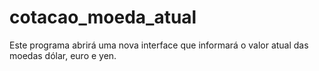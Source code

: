 # cotacao_moeda_atual
 Este programa abrirá uma nova interface que informará o valor atual das moedas dólar, euro e yen.
